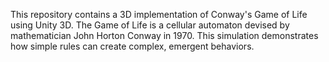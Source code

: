 This repository contains a 3D implementation of Conway's Game of Life using Unity 3D. The Game of Life is a cellular automaton devised by mathematician John Horton Conway in 1970. This simulation demonstrates how simple rules can create complex, emergent behaviors.

